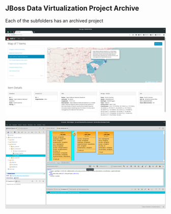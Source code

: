 ## JBoss Data Virtualization Project Archive

Each of the subfolders has an archived project

![screenshot.png](jdv-map/screenshot.png)

![screenshot.png](jdv-api/screenshot.png)